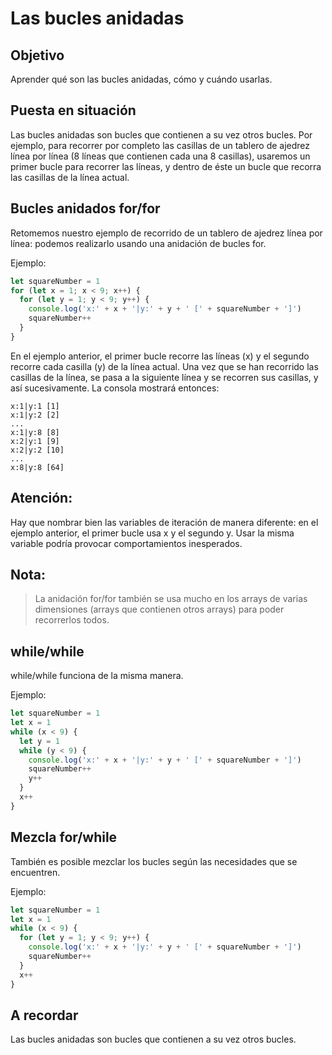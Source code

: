 # Las bucles anidadas

## Objetivo

Aprender qué son las bucles anidadas, cómo y cuándo usarlas.

## Puesta en situación

Las bucles anidadas son bucles que contienen a su vez otros bucles. Por ejemplo, para recorrer por completo las casillas de un tablero de ajedrez línea por línea (8 líneas que contienen cada una 8 casillas), usaremos un primer bucle para recorrer las líneas, y dentro de éste un bucle que recorra las casillas de la línea actual.

## Bucles anidados for/for

Retomemos nuestro ejemplo de recorrido de un tablero de ajedrez línea por línea: podemos realizarlo usando una anidación de bucles for.

Ejemplo:

```javascript
let squareNumber = 1
for (let x = 1; x < 9; x++) {
  for (let y = 1; y < 9; y++) {
    console.log('x:' + x + '|y:' + y + ' [' + squareNumber + ']')
    squareNumber++
  }
}
```

En el ejemplo anterior, el primer bucle recorre las líneas (x) y el segundo recorre cada casilla (y) de la línea actual. Una vez que se han recorrido las casillas de la línea, se pasa a la siguiente línea y se recorren sus casillas, y así sucesivamente. La consola mostrará entonces:

```
x:1|y:1 [1]
x:1|y:2 [2]
...
x:1|y:8 [8]
x:2|y:1 [9]
x:2|y:2 [10]
...
x:8|y:8 [64]
```

## **Atención**:

Hay que nombrar bien las variables de iteración de manera diferente: en el ejemplo anterior, el primer bucle usa x y el segundo y. Usar la misma variable podría provocar comportamientos inesperados.

## **Nota**:

>La anidación for/for también se usa mucho en los arrays de varias dimensiones (arrays que contienen otros arrays) para poder recorrerlos todos.

## while/while

while/while funciona de la misma manera.

Ejemplo:

```javascript
let squareNumber = 1
let x = 1
while (x < 9) {
  let y = 1
  while (y < 9) {
    console.log('x:' + x + '|y:' + y + ' [' + squareNumber + ']')
    squareNumber++
    y++
  }
  x++
}
```

## Mezcla for/while

También es posible mezclar los bucles según las necesidades que se encuentren.

Ejemplo:

```javascript
let squareNumber = 1
let x = 1
while (x < 9) {
  for (let y = 1; y < 9; y++) {
    console.log('x:' + x + '|y:' + y + ' [' + squareNumber + ']')
    squareNumber++
  }
  x++
}
```

## A recordar

Las bucles anidadas son bucles que contienen a su vez otros bucles.